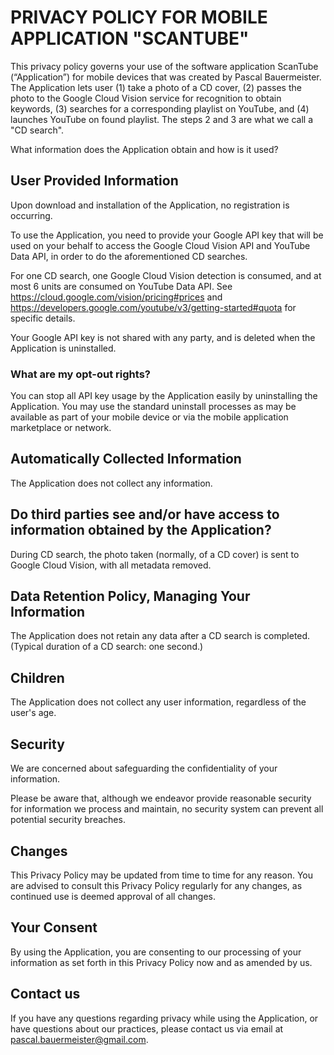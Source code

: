 # PRIVACY POLICY FOR MOBILE APPLICATION "SCANTUBE"

This privacy policy governs your use of the software application ScanTube (“Application”) for mobile devices that was created by Pascal Bauermeister. The Application lets user (1) take a photo of a CD cover, (2) passes the photo to the Google Cloud Vision service for recognition to obtain keywords, (3) searches for a corresponding playlist on YouTube, and (4) launches YouTube on found playlist. The steps 2 and 3 are what we call a "CD search".
 
What information does the Application obtain and how is it used?
 
## User Provided Information 

Upon download and installation of the Application, no registration is occurring.

To use the Application, you need to provide your Google API key that will be used on your behalf to access the Google Cloud Vision API and YouTube Data API, in order to do the aforementioned CD searches.

For one CD search, one Google Cloud Vision detection is consumed, and at most 6 units are consumed on YouTube Data API.
See https://cloud.google.com/vision/pricing#prices and https://developers.google.com/youtube/v3/getting-started#quota for specific details.

Your Google API key is not shared with any party, and is deleted when the Application is uninstalled.

### What are my opt-out rights?

You can stop all API key usage by the Application easily by uninstalling the Application. You may use the standard uninstall processes as may be available as part of your mobile device or via the mobile application marketplace or network.

## Automatically Collected Information 

The Application does not collect any information.

## Do third parties see and/or have access to information obtained by the Application?

During CD search, the photo taken (normally, of a CD cover) is sent to Google Cloud Vision, with all metadata removed.

## Data Retention Policy, Managing Your Information

The Application does not retain any data after a CD search is completed. (Typical duration of a CD search: one second.)

## Children

The Application does not collect any user information, regardless of the user's age.

## Security

We are concerned about safeguarding the confidentiality of your information.

Please be aware that, although we endeavor provide reasonable security for information we process and maintain, no security system can prevent all potential security breaches.
 
## Changes

This Privacy Policy may be updated from time to time for any reason. You are advised to consult this Privacy Policy regularly for any changes, as continued use is deemed approval of all changes.
 
## Your Consent

By using the Application, you are consenting to our processing of your information as set forth in this Privacy Policy now and as amended by us.

## Contact us

If you have any questions regarding privacy while using the Application, or have questions about our practices, please contact us via email at pascal.bauermeister@gmail.com.
